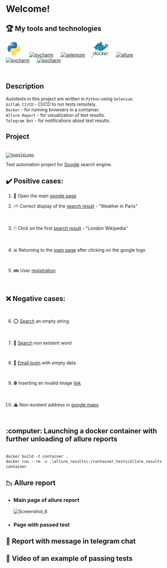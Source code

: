 <h1>Welcome!</br>

<a name="MyToolsAndTechnologies"><h2>:trophy: My tools and technologies</h2></a>
<p  align="center">

<p align="left"> <a href="https://www.python.org" target="_blank" rel="noreferrer"> <img src="https://raw.githubusercontent.com/devicons/devicon/master/icons/python/python-original.svg" style="margin-right:20px" alt="python" width="50" height="50"/> </a> 
<a href="https://www.jetbrains.com/pycharm/" target="_blank" rel="noreferrer"> <img src="https://upload.wikimedia.org/wikipedia/commons/thumb/1/1d/PyCharm_Icon.svg/1200px-PyCharm_Icon.svg.png" style="margin-right:20px" alt="pycharm" width="50" height="50"/> </a>
<a href="https://www.selenium.dev" target="_blank" rel="noreferrer"> <img src="https://www.svgrepo.com/show/354321/selenium.svg" style="margin-right:20px" alt="selenium" width="50" height="50"/> </a>
<a href="https://www.docker.com/" target="_blank" rel="noreferrer"> <img src="https://raw.githubusercontent.com/devicons/devicon/master/icons/docker/docker-original-wordmark.svg" style="margin-right:20px" alt="docker" width="50" height="50"/> </a>
<a href="https://github.com/allure-framework" target="_blank" rel="noreferrer"> <img src="https://avatars.githubusercontent.com/u/5879127?s=280&v=4" style="margin-right:20px" alt="allure" width="50" height="50"/> </a>
<a href="https://about.gitlab.com/" target="_blank" rel="noreferrer"> <img src="https://cdn.worldvectorlogo.com/logos/gitlab.svg" style="margin-right:20px" alt="pycharm" width="50" height="50"/> </a>
<a href="https://web.telegram.org/k/" target="_blank" rel="noreferrer"> <img src="https://upload.wikimedia.org/wikipedia/commons/thumb/8/82/Telegram_logo.svg/2048px-Telegram_logo.svg.png" style="margin-right:20px" alt="pycharm" width="50" height="50"/> </a> </p>
</br>

<a name="Description"><h2>Description</h2></a>
Autotests in this project are written in `Python` using `Selenium`.\
`Gitlab CI/CD` - CI/CD to run tests remotely.\
`Docker` - for running browsers in a container.\
`Allure Report` - for visualization of test results.\
`Telegram Bot` - for notifications about test results.

<a name="Project"><h2>Project</h2></a>
<code><a href="https://www.google.com/webhp?hl=en&sa=X&ved=0ahUKEwjk7On8jvOAAxVFmFwKHWa3CZQQPAgI"> <img src="https://www.google.com/images/branding/googlelogo/1x/googlelogo_color_272x92dp.png" style="margin-right:20px" alt="GoogleLogo" width="272" height="92"/>  </p></a></code>Test automation project for <a target="_blank" href="https://www.google.com/webhp?hl=en&sa=X&ved=0ahUKEwjk7On8jvOAAxVFmFwKHWa3CZQQPAgI">Google</a> search engine.

<a name="Positive cases"><h2>:heavy_check_mark:  Positive cases:</h2></a>

1. :newspaper:	Open the main <a href = "https://www.google.com/webhp?hl=en&sa=X&ved=0ahUKEwjk7On8jvOAAxVFmFwKHWa3CZQQPAgI">google page</br></a>

2. :partly_sunny: Correct display of the
<a href = "https://www.google.com/search?q=Weather+in+Paris&sca_esv=559361602&hl=en&sxsrf=AB5stBjLpIxQSV8xei5XMRL_rMQcuSyn5w%3A1692794506026&source=hp&ei=if7lZP64PJ2hkdUP166PsAI&iflsig=AD69kcEAAAAAZOYMmm99-32Aiq2260zSqnfvpREPaBaF&ved=0ahUKEwi-odT55vKAAxWdUKQEHVfXAyYQ4dUDCAs&uact=5&oq=Weather+in+Paris&gs_lp=Egdnd3Mtd2l6IhBXZWF0aGVyIGluIFBhcmlzMg0QLhjHARjRAxjqAhgnMgcQIxjqAhgnMgcQIxjqAhgnMgcQIxjqAhgnMgcQIxjqAhgnMgcQIxjqAhgnMgcQIxjqAhgnMgcQIxjqAhgnMgcQIxjqAhgnMgcQIxjqAhgnSO0JUIMCWIMCcAF4AJABAJgBAKABAKoBALgBA8gBAPgBAvgBAagCCg&sclient=gws-wiz">search result</a> - "Weather in Paris"
 </br>

3. :computer_mouse: Click on the first
<a href = "https://www.google.com/search?q=London&sca_esv=559361602&hl=en&sxsrf=AB5stBjFY6ypgp44K5pzuGLbbT_2ULWlbg%3A1692801238886&ei=1hjmZN3aNduAhbIPn9uMkAw&ved=0ahUKEwjdnZOEgPOAAxVbQEEAHZ8tA8IQ4dUDCA8&uact=5&oq=London&gs_lp=Egxnd3Mtd2l6LXNlcnAiBkxvbmRvbjIHECMYigUYJzINEAAYigUYsQMYgwEYQzINEAAYigUYsQMYgwEYQzIHEAAYigUYQzIHEAAYigUYQzIHEAAYigUYQzIHEAAYigUYQzINEC4YigUYsQMYgwEYQzIHEAAYigUYQzIHEAAYigUYQ0j2DlD7BljFDXADeAGQAQCYAdIEoAGtCaoBCTItMS4xLjAuMbgBA8gBAPgBAcICBxAjGLADGCfCAgoQABhHGNYEGLADwgIKEAAYigUYsAMYQ8ICBBAjGCfCAgsQABiABBixAxiDAcICERAuGIMBGMcBGLEDGNEDGIAEwgILEC4YgwEYsQMYgATCAgUQABiABMICExAuGIoFGLEDGIMBGMcBGNEDGEPiAwQYACBBiAYBkAYK&sclient=gws-wiz-serp#cobssid=s">search result</a> - "London Wikipedia"
 </br>

4. :back: Returning to the
<a href = "https://www.google.com/">main page</a> after clicking on the google logo
 </br>

5. :family: User
<a href = "https://accounts.google.com/signup/v2/createaccount?cc=GB&continue=https%3A%2F%2Fmyaccount.google.com%2F&flowEntry=SignUp&flowName=GlifWebSignIn&hl=en-GB&service=accountsettings&authuser=0">registration</a>
 </br>

<a name="Positive cases"><h2>:x:  Negative cases:</h2></a>
</br>

6. :o:	 <a href = "https://www.google.com/">Search</a> an empty string
</br>

7. :no_entry_sign: <a href = "https://www.google.com/search?q=qweurhewoitrghewqyigqrweoytuqweurhewoitrghewqyigqrweoytu&sca_esv=559361602&hl=en&sxsrf=AB5stBgHlg3Zs_W57TVuQ3hE85XAKgJ6_g%3A1692803125936&ei=NSDmZKbaOMK7hbIPko2lcA&ved=0ahUKEwjmyPuHh_OAAxXCXUEAHZJGCQ4Q4dUDCA8&uact=5&oq=qweurhewoitrghewqyigqrweoytuqweurhewoitrghewqyigqrweoytu&gs_lp=Egxnd3Mtd2l6LXNlcnAiOHF3ZXVyaGV3b2l0cmdoZXdxeWlncXJ3ZW95dHVxd2V1cmhld29pdHJnaGV3cXlpZ3Fyd2VveXR1MgcQIxiwAxgnMg0QABhHGNYEGMkDGLADMgoQABhHGNYEGLADMgoQABhHGNYEGLADMgoQABhHGNYEGLADMgoQABhHGNYEGLADMgoQABhHGNYEGLADMgoQABhHGNYEGLADMgoQABhHGNYEGLADMgsQABiKBRiSAxiwA0iMDlDuC1juC3ABeAKQAQCYAQCgAQCqAQC4AQPIAQD4AQL4AQHCAgQQABhH4gMEGAAgQYgGAZAGCg&sclient=gws-wiz-serp">Search</a> non existent word
</br>

8. :envelope_with_arrow: <a href = "https://accounts.google.com/v3/signin/identifier?authuser=0&continue=https%3A%2F%2Fwww.google.com%2Fsearch%3Fq%3Dqweurhewoitrghewqyigqrweoytuqweurhewoitrghewqyigqrweoytu%26sca_esv%3D559361602%26hl%3Den%26sxsrf%3DAB5stBgHlg3Zs_W57TVuQ3hE85XAKgJ6_g%253A1692803125936%26ei%3DNSDmZKbaOMK7hbIPko2lcA%26ved%3D0ahUKEwjmyPuHh_OAAxXCXUEAHZJGCQ4Q4dUDCA8%26uact%3D5%26oq%3Dqweurhewoitrghewqyigqrweoytuqweurhewoitrghewqyigqrweoytu%26gs_lp%3DEgxnd3Mtd2l6LXNlcnAiOHF3ZXVyaGV3b2l0cmdoZXdxeWlncXJ3ZW95dHVxd2V1cmhld29pdHJnaGV3cXlpZ3Fyd2VveXR1MgcQIxiwAxgnMg0QABhHGNYEGMkDGLADMgoQABhHGNYEGLADMgoQABhHGNYEGLADMgoQABhHGNYEGLADMgoQABhHGNYEGLADMgoQABhHGNYEGLADMgoQABhHGNYEGLADMgoQABhHGNYEGLADMgsQABiKBRiSAxiwA0iMDlDuC1juC3ABeAKQAQCYAQCgAQCqAQC4AQPIAQD4AQL4AQHCAgQQABhH4gMEGAAgQYgGAZAGCg%26sclient%3Dgws-wiz-serp&ec=GAlAAQ&hl=en&flowName=GlifWebSignIn&flowEntry=AddSession&dsh=S738425616%3A1692803323370710">Email login</a> with empty data
</br>

9. :no_entry: Inserting an invalid image 
<a href = "https://www.google.com/search?q=photo&tbm=isch&ved=2ahUKEwjks7LJiPOAAxXwW0EAHSoSBT0Q2-cCegQIABAA&oq=photo&gs_lcp=CgNpbWcQAzIICAAQgAQQsQMyCAgAEIAEELEDMggIABCABBCxAzIICAAQgAQQsQMyCAgAEIAEELEDMgUIABCABDIICAAQgAQQsQMyBQgAEIAEMggIABCABBCxAzIICAAQgAQQsQM6BAgjECc6BwgjEOoCECc6CwgAEIAEELEDEIMBOgQIABADUMAGWNMWYPMZaAFwAHgAgAG6AYgBhgeSAQMwLjaYAQCgAQGqAQtnd3Mtd2l6LWltZ7ABCsABAQ&sclient=img&ei=yyHmZKSiI_C3hbIPqqSU6AM&bih=963&biw=1920&hl=en">link</a>
</br>

10. :warning: Non-existent address in 
<a href = "https://www.google.com/maps/@48.3774019,6.7023008,3z?hl=en&entry=ttu">google maps</a>
</br>


<h2>:computer: Launching a docker container with further unloading of allure reports</h2></a>

```

docker build -t container .  
docker run --rm -v .\allure_results\:/container_tests/allure_results container

```
<a name="12"><h2>:chart_with_downwards_trend: Allure report</a><a></a></h2>

- <a name="Allure_report1"><h3>Main page of allure report</h3></a>
![Screenshot_6](https://github.com/andrew1andrew/UISeleniumTests/blob/2cd93eef951cce782c4925a2b7ec291f6a7b6e9f/Design/overview.jpg)


-  <a name="Allure_report2"><h3>Page with passed test</h3></a>


<a name="Telegram"><h2>:iphone: Report with message in telegram chat</h2></a>


<a name="Video"><h2>:movie_camera: Video of an example of passing tests</h2></a>
